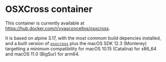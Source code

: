 # OSXCross container

This container is currently available at https://hub.docker.com/r/vvasconcellos/osxcross.

It is based on alpine 3.17, with the most commom build depencies installed, and a built version of [`osxcross`](https://github.com/tpoechtrager/osxcross) plus the macOS SDK 12.3 (Monterey) targetting a minimum compatibility for macOS 10.15 (Catalina) for x86_64 and macOS 11.0 (BigSur) for arm64.
